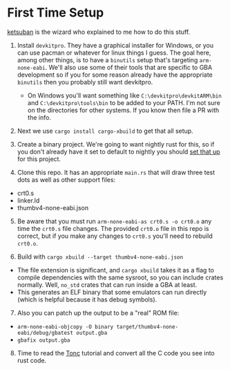 
# First Time Setup

[ketsuban](https://github.com/ketsuban) is the wizard who explained to me how to
do this stuff.

1) Install `devkitpro`. They have a graphical installer for Windows, or you can
   use pacman or whatever for linux things I guess. The goal here, among other
   things, is to have a `binutils` setup that's targeting `arm-none-eabi`. We'll
   also use some of their tools that are specific to GBA development so if you
   for some reason already have the appropriate `binutils` then you probably
   still want devkitpro.
   * On Windows you'll want something like `C:\devkitpro\devkitARM\bin` and
     `C:\devkitpro\tools\bin` to be added to your PATH. I'm not sure on the
     directories for other systems. If you know then file a PR with the info.

2) Next we use `cargo install cargo-xbuild` to get that all setup.

3) Create a binary project. We're going to want nightly rust for this, so if you
   don't already have it set to default to nightly you should [set that
   up](https://github.com/rust-lang-nursery/rustup.rs#the-toolchain-file) for
   this project.

4) Clone this repo. It has an appropriate `main.rs` that will draw three test
   dots as well as other support files:
  * crt0.s
  * linker.ld
  * thumbv4-none-eabi.json

5) Be aware that you must run `arm-none-eabi-as crt0.s -o crt0.o` any time the
   `crt0.s` file changes. The provided `crt0.o` file in this repo is correct,
   but if you make any changes to `crt0.s` you'll need to rebuild `crt0.o`.

6) Build with `cargo xbuild --target thumbv4-none-eabi.json`
  * The file extension is significant, and `cargo xbuild` takes it as a flag to
    compile dependencies with the same sysroot, so you can include crates
    normally. Well, `no_std` crates that can run inside a GBA at least.
  * This generates an ELF binary that some emulators can run directly (which is
    helpful because it has debug symbols).

7) Also you can patch up the output to be a "real" ROM file:
  * `arm-none-eabi-objcopy -O binary target/thumbv4-none-eabi/debug/gbatest output.gba`
  * `gbafix output.gba`

8) Time to read the [Tonc](https://www.coranac.com/tonc/text/toc.htm) tutorial
   and convert all the C code you see into rust code.
